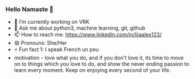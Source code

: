 ### Hello Namaste 👋

<!--
**LijaAlex12/LijaAlex12** is a ✨ _special_ ✨ repository because its `README.md` (this file) appears on your GitHub profile.

Here are some ideas to get you started:
-->

- 🔭 I’m currently working on VRK
- 💬 Ask me about python3, machine learning, git, github
- 📫 How to reach me: https://www.linkedin.com/in/lijaalex123/
- 😄 Pronouns: She/Her
- ⚡ Fun fact 1: I speak French un peu
- motivation - love what you do, and if you don't love it, its time to move on to things which you love to do, and show the never ending passion to learn every moment. Keep on enjoying every second of your life.
